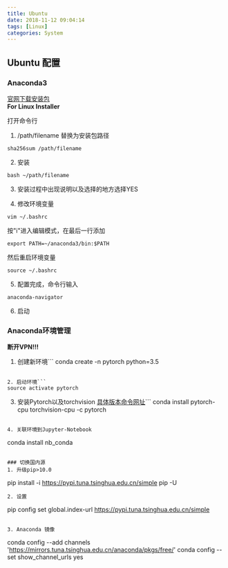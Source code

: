```yaml
---
title: Ubuntu
date: 2018-11-12 09:04:14
tags: [Linux]
categories: System
---
```


## Ubuntu 配置

### Anaconda3
[官网下载安装包](https://www.anaconda.com/download/#linux)  
**For Linux Installer**<!-- more -->

打开命令行
1. /path/filename 替换为安装包路径
```
sha256sum /path/filename
```

2. 安装
```
bash ~/path/filename
```

3. 安装过程中出现说明以及选择的地方选择YES

4. 修改环境变量


```
vim ~/.bashrc
```
按"i"进入编辑模式，在最后一行添加
```
export PATH=~/anaconda3/bin:$PATH
```
然后重启环境变量
```
source ~/.bashrc
```

5. 配置完成，命令行输入
```
anaconda-navigator
```
6. 启动

### Anaconda环境管理
**断开VPN!!!**

1. 创建新环境```
conda create -n pytorch python=3.5
```

2. 启动环境```
source activate pytorch
```

3. 安装Pytorch以及torchvision [具体版本命令网址](https://pytorch.org/)```
conda install pytorch-cpu torchvision-cpu -c pytorch
```

4. 关联环境到Jupyter-Notebook 
```
conda install nb_conda
```

### 切换国内源
1. 升级pip>10.0
```
pip install -i https://pypi.tuna.tsinghua.edu.cn/simple pip -U
```
2. 设置
```
pip config set global.index-url https://pypi.tuna.tsinghua.edu.cn/simple
```

3. Anaconda 镜像
```
conda config --add channels 'https://mirrors.tuna.tsinghua.edu.cn/anaconda/pkgs/free/'
conda config --set show_channel_urls yes
```









